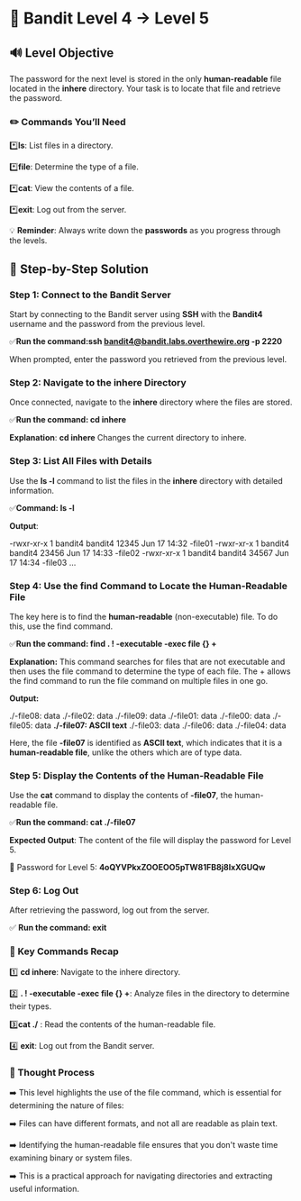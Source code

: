# 🎲 Bandit Level 4 → Level 5




## 🔊 Level Objective

The password for the next level is stored in the only **human-readable** file located in the **inhere** directory. Your task is to locate that file and retrieve the password.



### ✏️ Commands You’ll Need


:asterisk:**ls**: List files in a directory.

:asterisk:**file**: Determine the type of a file.

:asterisk:**cat**: View the contents of a file.

:asterisk:**exit**: Log out from the server.




💡 **Reminder**: Always write down the **passwords** as you progress through the levels.





## 📃 Step-by-Step Solution


### Step 1: Connect to the Bandit Server


Start by connecting to the Bandit server using **SSH** with the **Bandit4** username and the password from the previous level.

:white_check_mark:**Run the command:ssh bandit4@bandit.labs.overthewire.org -p 2220**

When prompted, enter the password you retrieved from the previous level.



### Step 2: Navigate to the inhere Directory


Once connected, navigate to the **inhere** directory where the files are stored.

:white_check_mark:**Run the command: cd inhere**

**Explanation**: **cd inhere** Changes the current directory to inhere.



### Step 3: List All Files with Details

Use the **ls -l** command to list the files in the **inhere** directory with detailed information.

:white_check_mark:**Command: ls -l**

**Output**:

-rwxr-xr-x 1 bandit4 bandit4 12345 Jun 17 14:32 -file01 -rwxr-xr-x 1 bandit4 bandit4 23456 Jun 17 14:33 -file02 -rwxr-xr-x 1 bandit4 bandit4 34567 Jun 17 14:34 -file03 ...



### Step 4: Use the find Command to Locate the Human-Readable File

The key here is to find the **human-readable** (non-executable) file. To do this, use the find command.

:white_check_mark:**Run the command: find . ! -executable -exec file {} +**


**Explanation:** This command searches for files that are not executable and then uses the file command to determine the type of each file. The + allows the find command to run the file command on multiple files in one go.


**Output:**

./-file08: data ./-file02: data ./-file09: data ./-file01: data ./-file00: data ./-file05: data **./-file07: ASCII text** ./-file03: data ./-file06: data ./-file04: data


Here, the file **-file07** is identified as **ASCII text**, which indicates that it is a **human-readable file**, unlike the others which are of type data.



### Step 5: Display the Contents of the Human-Readable File

Use the **cat** command to display the contents of **-file07**, the human-readable file.

:white_check_mark:**Run the command: cat ./-file07**

**Expected Output**: The content of the file will display the password for Level 5.


🔑 Password for Level 5: **4oQYVPkxZOOEOO5pTW81FB8j8lxXGUQw** 



### Step 6: Log Out

After retrieving the password, log out from the server.

:white_check_mark: **Run the command: exit**




### :round_pushpin: Key Commands Recap



:one: **cd inhere**: Navigate to the inhere directory.

:two: **. ! -executable -exec file {} +**: Analyze files in the directory to determine their types.

:three:**cat ./** : Read the contents of the human-readable file.

:four: **exit**: Log out from the Bandit server.





### 🔎 Thought Process

:arrow_right: This level highlights the use of the file command, which is essential for determining the nature of files:

:arrow_right: Files can have different formats, and not all are readable as plain text.

:arrow_right: Identifying the human-readable file ensures that you don't waste time examining binary or system files.

:arrow_right: This is a practical approach for navigating directories and extracting useful information.